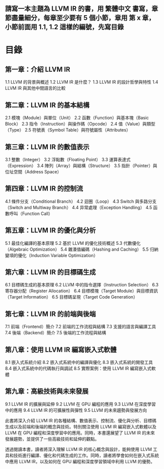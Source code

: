 ## 請寫一本主題為 LLVM IR 的書，用 繁體中文 書寫，章節盡量細分，每章至少要有 5 個小節，章用 第 x 章，小節前面用 1.1, 1.2 這樣的編號，先寫目錄

# 目錄

## 第一章：介紹 LLVM IR
1.1 LLVM 的背景與概述
1.2 LLVM IR 是什麼？
1.3 LLVM IR 的設計哲學與特性
1.4 LLVM IR 與其他中間語言的比較

## 第二章：LLVM IR 的基本結構
2.1 模塊（Module）與單位（Unit）
2.2 函數（Function）與基本塊（Basic Block）
2.3 指令（Instruction）與操作碼（Opcode）
2.4 值（Value）與類型（Type）
2.5 符號表（Symbol Table）與符號屬性（Attributes）

## 第三章：LLVM IR 的數值表示
3.1 整數（Integer）
3.2 浮點數（Floating Point）
3.3 運算表達式（Expression）
3.4 陣列（Array）與結構（Structure）
3.5 指針（Pointer）與位址空間（Address Space）

## 第四章：LLVM IR 的控制流
4.1 條件分支（Conditional Branch）
4.2 迴圈（Loop）
4.3 Switch 與多路分支（Switch and Multiway Branch）
4.4 异常處理（Exception Handling）
4.5 函數呼叫（Function Call）

## 第五章：LLVM IR 的優化與分析
5.1 最佳化編譯的基本原理
5.2 基於 LLVM 的優化技術概述
5.3 代數優化（Algebraic Optimization）
5.4 雜湊值編碼（Hashing and Caching）
5.5 归納變項的優化（Induction Variable Optimization）

## 第六章：LLVM IR 的目標碼生成
6.1 目標碼生成的基本原理
6.2 LLVM 中的指令選擇（Instruction Selection）
6.3 寄存器分配（Register Allocation）
6.4 目標模塊（Target Module）與目標資訊（Target Information）
6.5 目標碼呈現（Target Code Generation）

## 第七章：LLVM IR 的前端與後端
7.1 前端（Frontend）簡介
7.2 前端的工作流程與結構
7.3 支援的語言與編譯工具
7.4 後端（Backend）簡介
7.5 後端的工作流程與結構

## 第八章：使用 LLVM IR 編寫嵌入式軟體
8.1 嵌入式系統介紹
8.2 嵌入式系統中的編譯與優化
8.3 嵌入式系統的開發工具
8.4 嵌入式系統中的代碼執行與調試
8.5 實際案例：使用 LLVM IR 編寫嵌入式軟體

## 第九章：高級技術與未來發展
9.1 LLVM IR 的擴展與延伸
9.2 LLVM 在 GPU 編程的應用
9.3 LLVM 在深度學習中的應用
9.4 LLVM IR 的可擴展性與彈性
9.5 LLVM 的未來趨勢與發展方向

此書將深入介紹 LLVM IR 的各種結構、數值表示、控制流、優化與分析、目標碼生成以及前端和後端的概念與技術。特別關注使用 LLVM IR 編寫嵌入式軟體以及 LLVM 在 GPU 編程和深度學習中的應用。同時，本書還展望了 LLVM IR 的未來發展趨勢，並提供了一些高級技術和延伸的觀點。

透過閱讀本書，讀者將深入理解 LLVM IR 的核心概念與設計，能夠使用 LLVM 工具和技術進行編譯、優化和代碼生成的工作。同時，讀者將學會如何在嵌入式系統中應用 LLVM IR，以及如何在 GPU 編程和深度學習領域中利用 LLVM 的優勢。